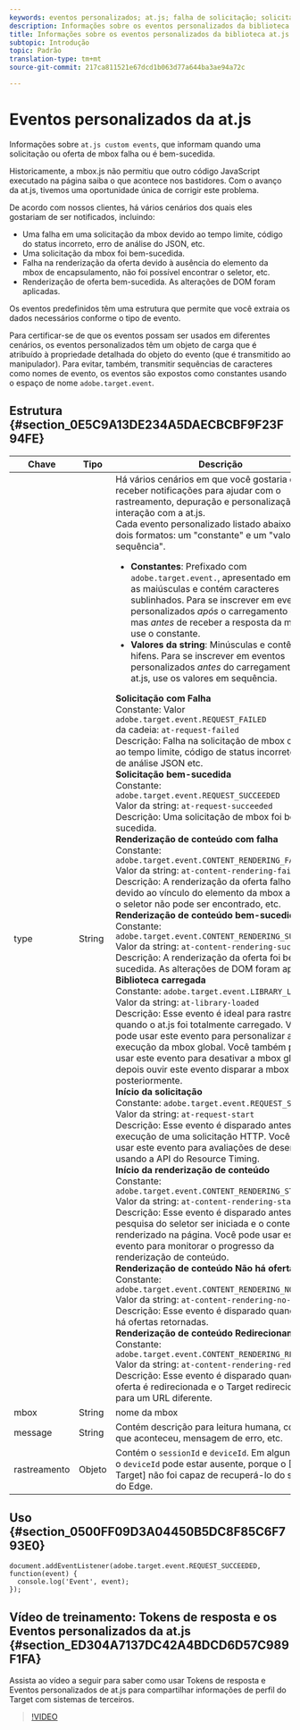 ```yaml
---
keywords: eventos personalizados; at.js; falha de solicitação; solicitação com êxito; falha na renderização de conteúdo; renderização de conteúdo com êxito; biblioteca carregada; início da solicitação; início da renderização de conteúdo; renderização de conteúdo não há ofertas; redirecionamento da renderização de conteúdo
description: Informações sobre os eventos personalizados da biblioteca at.js de JavaScript do Adobe Target.
title: Informações sobre os eventos personalizados da biblioteca at.js de JavaScript do Adobe Target.
subtopic: Introdução
topic: Padrão
translation-type: tm+mt
source-git-commit: 217ca811521e67dcd1b063d77a644ba3ae94a72c

---
```



# Eventos personalizados da at.js

Informações sobre `at.js custom events`, que informam quando uma solicitação ou oferta de mbox falha ou é bem-sucedida.

Historicamente, a mbox.js não permitiu que outro código JavaScript executado na página saiba o que acontece nos bastidores. Com o avanço da at.js, tivemos uma oportunidade única de corrigir este problema.

De acordo com nossos clientes, há vários cenários dos quais eles gostariam de ser notificados, incluindo:

* Uma falha em uma solicitação da mbox devido ao tempo limite, código do status incorreto, erro de análise do JSON, etc.
* Uma solicitação da mbox foi bem-sucedida.
* Falha na renderização da oferta devido à ausência do elemento da mbox de encapsulamento, não foi possível encontrar o seletor, etc.
* Renderização de oferta bem-sucedida. As alterações de DOM foram aplicadas.

Os eventos predefinidos têm uma estrutura que permite que você extraia os dados necessários conforme o tipo de evento.

Para certificar-se de que os eventos possam ser usados em diferentes cenários, os eventos personalizados têm um objeto de carga que é atribuído à propriedade detalhada do objeto do evento (que é transmitido ao manipulador). Para evitar, também, transmitir sequências de caracteres como nomes de evento, os eventos são expostos como constantes usando o espaço de nome `adobe.target.event`.

## Estrutura {#section_0E5C9A13DE234A5DAECBCBF9F23F94FE}

| Chave | Tipo | Descrição |
|--- |--- |--- |
| type | String | Há vários cenários em que você gostaria de receber notificações para ajudar com o rastreamento, depuração e personalização da interação com a at.js.<br>Cada evento personalizado listado abaixo tem dois formatos: um "constante" e um "valor em sequência".<ul><li>**Constantes**: Prefixado com `adobe.target.event.`, apresentado em todas as maiúsculas e contém caracteres sublinhados. Para se inscrever em eventos personalizados *após* o carregamento da at.js, mas *antes* de receber a resposta da mbox, use o constante.</li><li>**Valores da string**: Minúsculas e contêm hifens. Para se inscrever em eventos personalizados *antes* do carregamento da at.js, use os valores em sequência.</li></ul>**Solicitação com Falha**<br>Constante: Valor `adobe.target.event.REQUEST_FAILED`<br>da cadeia: `at-request-failed`<br>Descrição: Falha na solicitação de mbox devido ao tempo limite, código de status incorreto, erro de análise JSON etc.<br>**Solicitação bem-sucedida**<br>Constante: `adobe.target.event.REQUEST_SUCCEEDED`<br>Valor da string: `at-request-succeeded`<br>Descrição: Uma solicitação de mbox foi bem-sucedida.<br>**Renderização de conteúdo com falha**<br>Constante: `adobe.target.event.CONTENT_RENDERING_FAILED`<br>Valor da string: `at-content-rendering-failed`<br>Descrição: A renderização da oferta falhou devido ao vínculo do elemento da mbox ausente, o seletor não pode ser encontrado, etc.<br>**Renderização de conteúdo bem-sucedida**<br>Constante: `adobe.target.event.CONTENT_RENDERING_SUCCEEDED`<br>Valor da string: `at-content-rendering-succeeded`<br>Descrição: A renderização da oferta foi bem-sucedida. As alterações de DOM foram aplicadas.<br>**Biblioteca carregada**<br>Constante: `adobe.target.event.LIBRARY_LOADED`<br>Valor da string: `at-library-loaded`<br>Descrição: Esse evento é ideal para rastrear quando o at.js foi totalmente carregado. Você pode usar este evento para personalizar a execução da mbox global. Você também pode usar este evento para desativar a mbox global e depois ouvir este evento disparar a mbox global posteriormente.<br>**Início da solicitação**<br>Constante: `adobe.target.event.REQUEST_START`<br>Valor da string: `at-request-start`<br>Descrição: Esse evento é disparado antes da execução de uma solicitação HTTP. Você pode usar este evento para avaliações de desempenho usando a API do Resource Timing.<br>**Início da renderização de conteúdo**<br>Constante: `adobe.target.event.CONTENT_RENDERING_START`<br>Valor da string: `at-content-rendering-start`<br>Descrição: Esse evento é disparado antes de a pesquisa do seletor ser iniciada e o conteúdo ser renderizado na página. Você pode usar este evento para monitorar o progresso da renderização de conteúdo.<br>**Renderização de conteúdo Não há ofertas**<br>Constante: `adobe.target.event.CONTENT_RENDERING_NO_OFFERS`<br>Valor da string: `at-content-rendering-no-offers`<br>Descrição: Esse evento é disparado quando não há ofertas retornadas.<br>**Renderização de conteúdo Redirecionamento**<br>Constante: `adobe.target.event.CONTENT_RENDERING_REDIRECT`<br>Valor da string: `at-content-rendering-redirect`<br>Descrição: Esse evento é disparado quando uma oferta é redirecionada e o Target redirecionará para um URL diferente. |
| mbox | String | nome da mbox |
| message | String | Contém descrição para leitura humana, como o que aconteceu, mensagem de erro, etc. |
| rastreamento | Objeto | Contém o `sessionId` e `deviceId`. Em alguns casos, o `deviceId` pode estar ausente, porque o [!DNL Target] não foi capaz de recuperá-lo do servidor do Edge. |

## Uso {#section_0500FF09D3A04450B5DC8F85C6F793E0}

```
document.addEventListener(adobe.target.event.REQUEST_SUCCEEDED, function(event) { 
  console.log('Event', event); 
});
```

## Vídeo de treinamento: Tokens de resposta e os Eventos personalizados da at.js {#section_ED304A7137DC42A4BDCD6D57C989F1FA}

Assista ao vídeo a seguir para saber como usar Tokens de resposta e Eventos personalizados de at.js para compartilhar informações de perfil do Target com sistemas de terceiros.

>[!VIDEO](https://video.tv.adobe.com/v/23253/?captions=por_br)